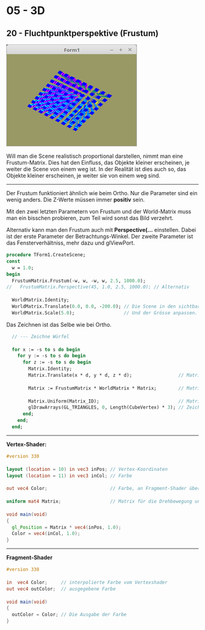 # 05 - 3D
## 20 - Fluchtpunktperspektive (Frustum)

![image.png](image.png)

Will man die Scene realistisch proportional darstellen, nimmt man eine Frustum-Matrix.
Dies hat den Einfluss, das Objekte kleiner erscheinen, je weiter die Scene von einem weg ist.
In der Realität ist dies auch so, das Objekte kleiner erscheinen, je weiter sie von einem weg sind.

---
Der Frustum funktioniert ähnlich wie beim Ortho.
Nur die Parameter sind ein wenig anders.
Die Z-Werte müssen immer **positiv** sein.

Mit den zwei letzten Parametern von Frustum und der World-Matrix muss man ein bisschen probieren, zum Teil wird sonst das Bild verzehrt.

Alternativ kann man den Frustum auch mit **Perspective(...** einstellen.
Dabei ist der erste Parameter der Betrachtungs-Winkel.
Der zweite Parameter ist das Fensterverhältniss, mehr dazu und glViewPort.

```pascal
procedure TForm1.CreateScene;
const
  w = 1.0;
begin
  FrustumMatrix.Frustum(-w, w, -w, w, 2.5, 1000.0);
//   FrustumMatrix.Perspective(45, 1.0, 2.5, 1000.0); // Alternativ

  WorldMatrix.Identity;
  WorldMatrix.Translate(0.0, 0.0, -200.0); // Die Scene in den sichtbaren Bereich verschieben.
  WorldMatrix.Scale(5.0);                  // Und der Grösse anpassen.
```

Das Zeichnen ist das Selbe wie bei Ortho.

```pascal
  // --- Zeichne Würfel

  for x := -s to s do begin
    for y := -s to s do begin
      for z := -s to s do begin
        Matrix.Identity;
        Matrix.Translate(x * d, y * d, z * d);                 // Matrix verschieben.

        Matrix := FrustumMatrix * WorldMatrix * Matrix;        // Matrizen multiplizieren.

        Matrix.Uniform(Matrix_ID);                             // Matrix dem Shader übergeben.
        glDrawArrays(GL_TRIANGLES, 0, Length(CubeVertex) * 3); // Zeichnet einen kleinen Würfel.
      end;
    end;
  end;
```


---
**Vertex-Shader:**

```glsl
#version 330

layout (location = 10) in vec3 inPos; // Vertex-Koordinaten
layout (location = 11) in vec3 inCol; // Farbe

out vec4 Color;                       // Farbe, an Fragment-Shader übergeben.

uniform mat4 Matrix;                  // Matrix für die Drehbewegung und Frustum.

void main(void)
{
  gl_Position = Matrix * vec4(inPos, 1.0);
  Color = vec4(inCol, 1.0);
}

```


---
**Fragment-Shader**

```glsl
#version 330

in  vec4 Color;     // interpolierte Farbe vom Vertexshader
out vec4 outColor;  // ausgegebene Farbe

void main(void)
{
  outColor = Color; // Die Ausgabe der Farbe
}

```


